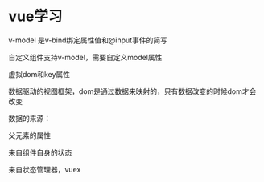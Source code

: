# vue学习





v-model 是v-bind绑定属性值和@input事件的简写

自定义组件支持v-model，需要自定义model属性



虚拟dom和key属性



数据驱动的视图框架，dom是通过数据来映射的，只有数据改变的时候dom才会改变

数据的来源：

父元素的属性

来自组件自身的状态

来自状态管理器，vuex



